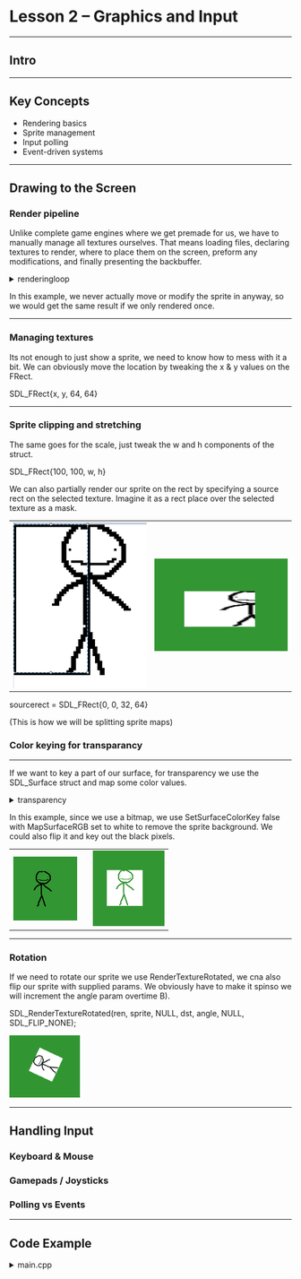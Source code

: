 # Lesson 2 – Graphics and Input

---

## Intro

---

## Key Concepts

- Rendering basics
- Sprite management
- Input polling
- Event-driven systems

---

## Drawing to the Screen

### Render pipeline

Unlike complete game engines where we get premade for us, we have to manually manage all textures ourselves.
That means loading files, declaring textures to render, where to place them on the screen, preform any modifications, and finally presenting the backbuffer.

<details>
<summary>renderingloop</summary>

 ```cpp
#include <SDL3/SDL.h>
#include <SDL3/SDL_image.h>

int main(int argc, char** argv) {
    SDL_Init(SDL_INIT_VIDEO | SDL_INIT_GAMEPAD);
    SDL_Window* win = SDL_CreateWindow("SDL3 Demo",800, 600, 0);
    SDL_Renderer* ren = SDL_CreateRenderer(win, NULL);

    bool running = true;
    SDL_Event ev;

    while (running) {
        //Event handling
        while (SDL_PollEvent(&ev)) {
            if (ev.key.key == SDLK_ESCAPE) {
                running = false;
            }
        }

        //clear last frame
        SDL_RenderClear(ren);

        // draw calls
        
        //make rect to render sprite into
        SDL_FRect* dst = new SDL_FRect{ 100,100,64,64 };
        SDL_RenderTexture(ren, sprite, NULL, dst);

        SDL_RenderPresent(ren);
    }

    SDL_DestroyRenderer(ren);
    SDL_DestroyWindow(win);
    SDL_Quit();
    return 0;
}

```
</details>

In this example, we never actually move or modify the sprite in anyway, so we would get the same result if we only rendered once.

---

### Managing textures

Its not enough to just show a sprite, we need to know how to mess with it a bit.
We can obviously move the location by tweaking the x & y values on the FRect.

SDL_FRect{x, y, 64, 64}

----

### Sprite clipping and stretching

The same goes for the scale, just tweak the w and h components of the struct.

SDL_FRect{100, 100, w, h}

We can also partially render our sprite on the rect by specifying a source rect on the selected texture.
Imagine it as a rect place over the selected texture as a mask.
<table>
  <tr>
    <td  width="50%"><img src="images\sourcerect.PNG"/></td>
    <td  width="50%"><img src="images\widebro.PNG"/></td>
  </tr>
</table>

sourcerect = SDL_FRect{0, 0, 32, 64}

(This is how we will be splitting sprite maps)

### Color keying for transparancy

----

If we want to key a part of our surface, for transparency we use the SDL_Surface struct and map some color values.

<details>
<summary>transparency</summary>

 ```cpp
SDL_Surface* surf = IMG_Load("player.bmp");
//yeet all color
SDL_SetSurfaceColorKey(surf, true, SDL_MapSurfaceRGB(surf, 255, 255, 255)) == false;
//new texture from modified surface
SDL_Texture* keyed = SDL_CreateTextureFromSurface(ren, surf);
//overwrite sprite
sprite = SDL_CreateTextureFromSurface(ren, surf);
//free memory
SDL_DestroySurface(surf);

```
</details>

In this example, since we use a bitmap, we use SetSurfaceColorKey false with MapSurfaceRGB set to white to remove the sprite background.
We could also flip it and key out the black pixels.

<table>
  <tr>
    <td  width="50%"><img src="images\keywhite.PNG"/></td>
    <td  width="50%"><img src="images\keyblack.PNG"/></td>
  </tr>
</table>

----

### Rotation

If we need to rotate our sprite we use RenderTextureRotated, we cna also flip our sprite with supplied params.
We obviously have to make it spinso we will increment the angle param overtime B).

SDL_RenderTextureRotated(ren, sprite, NULL, dst, angle, NULL, SDL_FLIP_NONE);

<img src="images/spin.gif" width="25%">

---

## Handling Input

### Keyboard & Mouse

### Gamepads / Joysticks

### Polling vs Events

---

## Code Example

<details>
<summary>main.cpp</summary>

```cpp
// Paste your SDL3 code sample here

